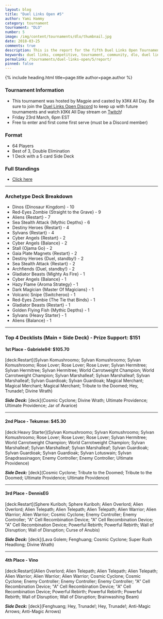 ```yaml
---
layout: blog
title: "Duel Links Open #5"
author: Yami Hammy
category: tournament
tournament: "DLO"
number: 5
image: /img/content/tournaments/dlo/thumbnail.jpg
date: 2018-03-25
comments: true
description: This is the report for the fifth Duel Links Open Tournament hosted by Magpie, check out the top players and their decks here!
keywords: duel links, competitive, tournament, community, dlo, duel links open, open,
permalink: /tournaments/duel-links-open/5/report/
pinned: false
---
```


{% include heading.html title=page.title author=page.author %}

### Tournament Information
- This tournament was hosted by Magpie and casted by 》3K《 All Day. Be sure to join the [Duel Links Open Discord](https://discord.gg/TC2R5ck) to keep up with future tournaments and watch 》3K《 All Day stream on [Twitch](https://www.twitch.tv/3kallday)!
- Friday 23rd March, 6pm EST
- Free to enter and first come first serve (must be a Discord member)

### Format
- 64 Players
- Best of 3, Double Elimination
- 1 Deck with a 5 card Side Deck

### Full Standings
- [Click here](https://smash.gg/tournament/duel-links-open-5/events/dlo5-32/standings)

---

### Archetype Deck Breakdown 

- Dinos {Dinosaur Kingdom} - 10
- Red-Eyes Zombie {Straight to the Grave} - 9
- Aliens {Restart} - 7
- Sea Stealth Attack {Mythic Depths} - 6
- Destiny Heroes {Restart} - 4
- Sylvans {Restart} - 4
- Cyber Angels {Restart} - 2
- Cyber Angels {Balance} - 2
- Stall {Ojama Go} - 2 
- Gaia Plate Magnets {Restart} - 2
- Destiny Heroes {Duel, standby!} - 2
- Sea Stealth Attack {Restart} - 2
- Archfiends {Duel, standby!} - 2
- Gladiator Beasts {Mighty As Fire} - 1
- Cyber Angels {Balance} - 1
- Hazy Flame {Aroma Strategy} - 1
- Dark Magician {Master Of Magicians} - 1
- Volcanic Snipe {Switcheroo} - 1
- Red-Eyes Zombie {The Tie that Binds} - 1
- Gladiator Beasts {Restart} - 1
- Golden Flying Fish {Mythic Depths} - 1
- Sylvans {Heavy Starter} - 1
- Aliens {Balance} - 1

---

### Top 4 Decklists (Main + Side Deck) - Prize Support: $151

#### 1st Place - Gabriele94: $105.70

[deck:Restart](Sylvan Komushroomo; Sylvan Komushroomo; Sylvan Komushroomo; Rose Lover; Rose Lover; Rose Lover; Sylvan Hermitree; Sylvan Hermitree; Sylvan Hermitree; World Carrotweight Champion; World Carrotweight Champion; Sylvan Marshalleaf; Sylvan Marshalleaf; Sylvan Marshalleaf; Sylvan Guardioak; Sylvan Guardioak; Magical Merchant; Magical Merchant; Magical Merchant; Tribute to the Doomed; Hey, Trunade!; Divine Wrath)

***Side Deck:***
[deck](Cosmic Cyclone; Divine Wrath; Ultimate Providence; Ultimate Providence; Jar of Avarice)

---

#### 2nd Place - Tekumse: $45.30

[deck:Heavy Starter](Sylvan Komushroomo; Sylvan Komushroomo; Sylvan Komushroomo; Rose Lover; Rose Lover; Rose Lover; Sylvan Hermitree; World Carrotweight Champion; World Carrotweight Champion; Sylvan Marshalleaf; Sylvan Marshalleaf; Sylvan Marshalleaf; Sylvan Guardioak; Sylvan Guardioak; Sylvan Guardioak; Sylvan Lotuswain; Sylvan Snapdrassinagon; Enemy Controller; Enemy Controller; Ultimate Providence)

***Side Deck:***
[deck](Cosmic Cyclone; Tribute to the Doomed; Tribute to the Doomed; Ultimate Providence; Ultimate Providence)

---

#### 3rd Place - DennisEG

[deck:Restart](Sphere Kuriboh; Sphere Kuriboh; Alien Overlord; Alien Overlord; Alien Telepath; Alien Telepath; Alien Telepath; Alien Warrior; Alien Warrior; Alien Warrior; Cosmic Cyclone; Enemy Controller; Enemy Controller; "A" Cell Recombination Device; "A" Cell Recombination Device; "A" Cell Recombination Device; Powerful Rebirth; Powerful Rebirth; Wall of Disruption; Wall of Disruption; Curse of Anubis)

***Side Deck:***
[deck](Lava Golem; Fenghuang; Cosmic Cyclone; Super Rush Headlong; Divine Wrath)

---

#### 4th Place - Vino

[deck:Restart](Alien Overlord; Alien Telepath; Alien Telepath; Alien Telepath; Alien Warrior; Alien Warrior; Alien Warrior; Cosmic Cyclone; Cosmic Cyclone; Enemy Controller; Enemy Controller; Enemy Controller; "A" Cell Recombination Device; "A" Cell Recombination Device; "A" Cell Recombination Device; Powerful Rebirth; Powerful Rebirth; Powerful Rebirth; Wall of Disruption; Wall of Disruption; Brainwashing Beam)

***Side Deck:***
[deck](Fenghuang; Hey, Trunade!; Hey, Trunade!; Anti-Magic Arrows; Anti-Magic Arrows)